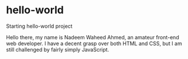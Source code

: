 # hello-world
Starting hello-world project


Hello there, my name is Nadeem Waheed Ahmed, an amateur front-end web developer. I have a decent grasp over both HTML and CSS, but I am still challenged by fairly simply JavaScript.
